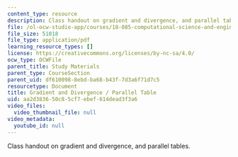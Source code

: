 ```yaml
---
content_type: resource
description: Class handout on gradient and divergence, and parallel tables.
file: /ol-ocw-studio-app/courses/18-085-computational-science-and-engineering-i-fall-2008/aa2d383650c85cf7ebef614dead3f3a6_onepager.pdf
file_size: 51018
file_type: application/pdf
learning_resource_types: []
license: https://creativecommons.org/licenses/by-nc-sa/4.0/
ocw_type: OCWFile
parent_title: Study Materials
parent_type: CourseSection
parent_uid: df610098-8ebd-ba68-b43f-7d3a6f71d7c5
resourcetype: Document
title: Gradient and Divergence / Parallel Table
uid: aa2d3836-50c8-5cf7-ebef-614dead3f3a6
video_files:
  video_thumbnail_file: null
video_metadata:
  youtube_id: null
---
```

Class handout on gradient and divergence, and parallel tables.
